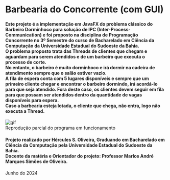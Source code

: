# Barbearia do Concorrente (com GUI)
#### Este projeto é a implementação em JavaFX do problema clássico do Barbeiro Dorminhoco para solução de IPC (Inter-Process-Communication) e foi proposto na disciplina de Programação Concorrente no 3º Semestre do curso de Bacharelado em Ciência da Computação da Universidade Estadual do Sudoeste da Bahia. <br>O problema proposto trata das Threads de clientes que chegam e aguardam para serem atendidos e de um barbeiro que executa o processo de corte. <br>No entanto, o barbeiro é muito dorminhoco e irá dormir na cadeira de atendimento sempre que o salão estiver vazio. <br>A fila de espera conta com 5 lugares disponíveis e sempre que um primeiro cliente chegar e encontrar o barbeiro dormindo, irá acordá-lo para que seja atendido. Fora deste caso, os clientes devem seguir em fila para que possam ser atendidos dentro da quantidade de vagas disponíveis para espera. <br>Caso a barbearia esteja lotada, o cliente que chega, não entra, logo não executa a Thread.

![gif](https://github.com/HerculesDraycon/barbeiro-dorminhoco/blob/main/img/gif.gif)
<br>Reprodução parcial do programa em funcionamento

#### Projeto realizado por Hércules S. Oliveira, Graduando em Bacharelado em Ciência da Computação pela Universidade Estadual do Sudoeste da Bahia. <br>Docente da matéria e Orientador do projeto: Professor Marlos André Marques Simões de Oliveira.
Junho do 2024

